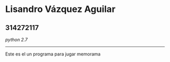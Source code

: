 # Lisandro Vázquez Aguilar
## __314272117__

*python 2.7*
 ___
Este es el un programa para jugar memorama
